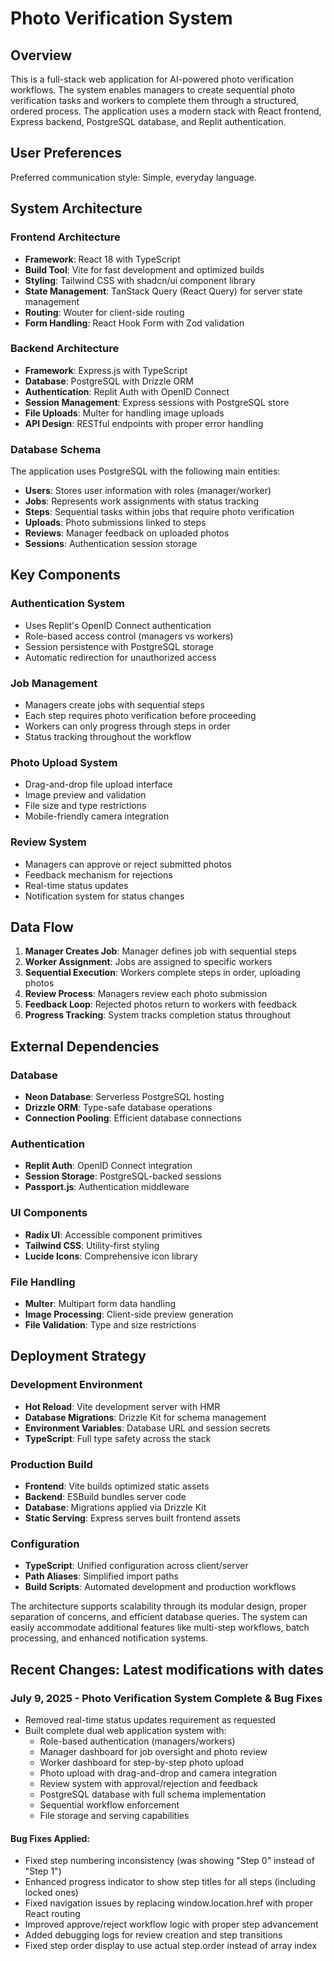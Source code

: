 # Photo Verification System

## Overview

This is a full-stack web application for AI-powered photo verification workflows. The system enables managers to create sequential photo verification tasks and workers to complete them through a structured, ordered process. The application uses a modern stack with React frontend, Express backend, PostgreSQL database, and Replit authentication.

## User Preferences

Preferred communication style: Simple, everyday language.

## System Architecture

### Frontend Architecture
- **Framework**: React 18 with TypeScript
- **Build Tool**: Vite for fast development and optimized builds
- **Styling**: Tailwind CSS with shadcn/ui component library
- **State Management**: TanStack Query (React Query) for server state management
- **Routing**: Wouter for client-side routing
- **Form Handling**: React Hook Form with Zod validation

### Backend Architecture
- **Framework**: Express.js with TypeScript
- **Database**: PostgreSQL with Drizzle ORM
- **Authentication**: Replit Auth with OpenID Connect
- **Session Management**: Express sessions with PostgreSQL store
- **File Uploads**: Multer for handling image uploads
- **API Design**: RESTful endpoints with proper error handling

### Database Schema
The application uses PostgreSQL with the following main entities:
- **Users**: Stores user information with roles (manager/worker)
- **Jobs**: Represents work assignments with status tracking
- **Steps**: Sequential tasks within jobs that require photo verification
- **Uploads**: Photo submissions linked to steps
- **Reviews**: Manager feedback on uploaded photos
- **Sessions**: Authentication session storage

## Key Components

### Authentication System
- Uses Replit's OpenID Connect authentication
- Role-based access control (managers vs workers)
- Session persistence with PostgreSQL storage
- Automatic redirection for unauthorized access

### Job Management
- Managers create jobs with sequential steps
- Each step requires photo verification before proceeding
- Workers can only progress through steps in order
- Status tracking throughout the workflow

### Photo Upload System
- Drag-and-drop file upload interface
- Image preview and validation
- File size and type restrictions
- Mobile-friendly camera integration

### Review System
- Managers can approve or reject submitted photos
- Feedback mechanism for rejections
- Real-time status updates
- Notification system for status changes

## Data Flow

1. **Manager Creates Job**: Manager defines job with sequential steps
2. **Worker Assignment**: Jobs are assigned to specific workers
3. **Sequential Execution**: Workers complete steps in order, uploading photos
4. **Review Process**: Managers review each photo submission
5. **Feedback Loop**: Rejected photos return to workers with feedback
6. **Progress Tracking**: System tracks completion status throughout

## External Dependencies

### Database
- **Neon Database**: Serverless PostgreSQL hosting
- **Drizzle ORM**: Type-safe database operations
- **Connection Pooling**: Efficient database connections

### Authentication
- **Replit Auth**: OpenID Connect integration
- **Session Storage**: PostgreSQL-backed sessions
- **Passport.js**: Authentication middleware

### UI Components
- **Radix UI**: Accessible component primitives
- **Tailwind CSS**: Utility-first styling
- **Lucide Icons**: Comprehensive icon library

### File Handling
- **Multer**: Multipart form data handling
- **Image Processing**: Client-side preview generation
- **File Validation**: Type and size restrictions

## Deployment Strategy

### Development Environment
- **Hot Reload**: Vite development server with HMR
- **Database Migrations**: Drizzle Kit for schema management
- **Environment Variables**: Database URL and session secrets
- **TypeScript**: Full type safety across the stack

### Production Build
- **Frontend**: Vite builds optimized static assets
- **Backend**: ESBuild bundles server code
- **Database**: Migrations applied via Drizzle Kit
- **Static Serving**: Express serves built frontend assets

### Configuration
- **TypeScript**: Unified configuration across client/server
- **Path Aliases**: Simplified import paths
- **Build Scripts**: Automated development and production workflows

The architecture supports scalability through its modular design, proper separation of concerns, and efficient database queries. The system can easily accommodate additional features like multi-step workflows, batch processing, and enhanced notification systems.

## Recent Changes: Latest modifications with dates

### July 9, 2025 - Photo Verification System Complete & Bug Fixes
- Removed real-time status updates requirement as requested
- Built complete dual web application system with:
  - Role-based authentication (managers/workers)
  - Manager dashboard for job oversight and photo review
  - Worker dashboard for step-by-step photo upload
  - Photo upload with drag-and-drop and camera integration
  - Review system with approval/rejection and feedback
  - PostgreSQL database with full schema implementation
  - Sequential workflow enforcement
  - File storage and serving capabilities

#### Bug Fixes Applied:
- Fixed step numbering inconsistency (was showing "Step 0" instead of "Step 1")
- Enhanced progress indicator to show step titles for all steps (including locked ones)
- Fixed navigation issues by replacing window.location.href with proper React routing
- Improved approve/reject workflow logic with proper step advancement
- Added debugging logs for review creation and step transitions
- Fixed step order display to use actual step.order instead of array index